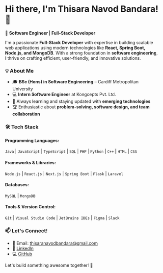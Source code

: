 # Hi there, I'm Thisara Navod Bandara! 👋

🚀 **Software Engineer | Full-Stack Developer**

I'm a passionate **Full-Stack Developer** with expertise in building scalable web applications using modern technologies like **React, Spring Boot, Node.js, and MongoDB**. With a strong foundation in **software engineering**, I thrive on crafting efficient, user-friendly, and innovative solutions.

### 💡 About Me
- 🎓 **BSc (Hons) in Software Engineering** – Cardiff Metropolitan University
- 💻 **Intern Software Engineer** at Kongcepts Pvt. Ltd.
- 🌱 Always learning and staying updated with **emerging technologies**
- 🏆 Enthusiastic about **problem-solving, software design, and team collaboration**

### 🛠️ Tech Stack
#### **Programming Languages:**
`Java` | `JavaScript` | `TypeScript` | `SQL` | `PHP` | `Python` | `C++` | `HTML` | `CSS`

#### **Frameworks & Libraries:**
`Node.js` | `React.js` | `Next.js` | `Spring Boot` | `Flask` | `Laravel`

#### **Databases:**
`MySQL` | `MongoDB`

#### **Tools & Version Control:**
`Git` | `Visual Studio Code` | `JetBrains IDEs` | `Figma` | `Slack`

### 📫 Let's Connect!
- 📧 Email: [thisaranavodbandara@gmail.com](mailto:thisaranavodbandara@gmail.com)
- 🔗 [LinkedIn](https://www.linkedin.com/in/thisaranavodbandara/)  
- 💻 [GitHub](https://github.com/ThisaraGit99)

Let's build something awesome together! 🚀
